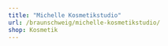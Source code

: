 ```yaml
---
title: "Michelle Kosmetikstudio"
url: /braunschweig/michelle-kosmetikstudio/
shop: Kosmetik
---
```

